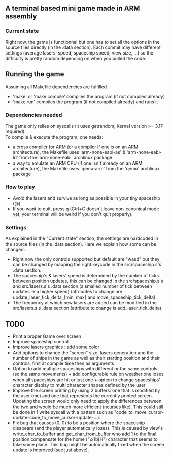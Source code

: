
## A terminal based mini game made in ARM assembly
### Current state
Right now, the game is functionnal but one has to set all the options in the source files directly (in the .data section).
Each commit may have different settings (average lasers' speed, spaceship speed, view size, ...) so the difficulty is pretty random depending on when you pulled the code.


## Running the game
Assuming all Makefile dependencies are fulfilled
- 'make' or 'make compile' compiles the program (if not compiled already)
- 'make run' compiles the program (if not compiled already) and runs it

### Dependencies needed
The game only relies on syscalls (it uses getrandom, Kernel version >= 3.17 required).  
To compile & execute the program, one needs:
- a cross compiler for ARM (or a compiler if one is on an ARM architecture), the Makefile uses 'arm-none-eabi-as' & 'arm-none-eabi-ld' from the 'arm-none-eabi' archlinux package
- a way to emulate an ARM CPU (if one isn't already on an ARM architecture), the Makefile uses 'qemu-arm' from the 'qemu' archlinux package

### How to play
- Avoid the lasers and survive as long as possible in your tiny spaceship (@).
- If you want to quit, press q (Ctrl+C doesn't leave non-canonical mode yet, your terminal will be weird if you don't quit properly).

### Settings
As explained in the "Current state" section, the settings are hardcoded in the source files (in the .data section). Here we explain how some can be changed:
- Right now the only controls supported but default are "wasd" but they can be changed by mapping the right keycode in the src/spaceship.s's .data section.
- The spaceship's & lasers' speed is determined by the number of ticks between position updates, this can be changed in the src/spaceship.s's and src/lasers.s's .data section (a smalled number of tick between updates -> a higher speed) (attributes to change are update\_laser\_tick\_delta\_{min, max} and move\_spaceship\_tick\_delta).
- The frequency at which new lasers are added can be modified in the src/lasers.s's .data section (attribute to change is add\_laser\_tick\_delta).

## TODO
- Print a proper Game over screen
- Improve spaceship control
- Improve lasers graphics : add some color
- Add options to change the "screen" size, lasers generation and the number of ships in the game as well as their starting position and their controls, first at compile time then as arguments
- Option to add multiple spaceships with different or the same controls (so the same movements) + add configurable rule on weather one loses when all spaceships are hit or just one + option to change spaceships' character display to multi character shapes defined by the user
- Improve the screen printing by using 2 buffers: one that is modified by the user (me) and one that represents the currently printed screen. Updating the screen would only need to apply the differences between the two and would be much more efficient (ncurses like). This could still be done in 1 write syscall with a pattern such as "code\_to\_move\_cursor-update-code\_to\_move\_cursor-update-...).
- Fix bug that causes (0, 0) to be a position where the spaceship disapears (and the player automatically loses). This is caused by view's write\_char\_to\_buffer and get\_char\_from\_buffer who add 1 to the final position compensate for the home ("\x1b[H") character that seems to take some place. This bug might be automatically fixed when the screen update is improved (see just above).

